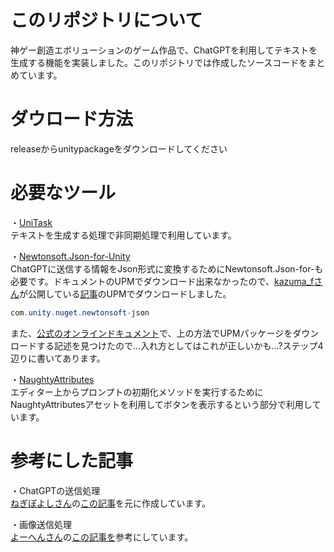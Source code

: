# このリポジトリについて
神ゲー創造エボリューションのゲーム作品で、ChatGPTを利用してテキストを生成する機能を実装しました。このリポジトリでは作成したソースコードをまとめています。

# ダウロード方法
releaseからunitypackageをダウンロードしてください

# 必要なツール

・[UniTask](https://github.com/Cysharp/UniTask) \
テキストを生成する処理で非同期処理で利用しています。

・[Newtonsoft.Json-for-Unity](https://github.com/applejag/Newtonsoft.Json-for-Unity)　\
ChatGPTに送信する情報をJson形式に変換するためにNewtonsoft.Json-for-も必要です。ドキュメントのUPMでダウンロード出来なかったので、[kazuma_fさん](https://qiita.com/kazuma_f)が公開している[記事](https://qiita.com/kazuma_f/items/55a0b7ff628ab596e6ee)のUPMでダウンロードしました。
```C#
com.unity.nuget.newtonsoft-json
```
また、[公式のオンラインドキュメント](https://github.com/applejag/Newtonsoft.Json-for-Unity/wiki/Install-official-via-UPM)で、上の方法でUPMパッケージをダウンロードする記述を見つけたので...入れ方としてはこれが正しいかも...?ステップ4辺りに書いてあります。

・[NaughtyAttributes](https://assetstore.unity.com/packages/tools/utilities/naughtyattributes-129996?locale=ja-JP) \
エディター上からプロンプトの初期化メソッドを実行するためにNaughtyAttributesアセットを利用してボタンを表示するという部分で利用しています。

# 参考にした記事
・ChatGPTの送信処理\
[ねぎぽよしさん](https://note.com/negipoyoc)の[この記事](https://note.com/negipoyoc/n/n88189e590ac3)を元に作成しています。

・画像送信処理\
[よーへんさん](https://note.com/361yohen)の[この記事を](https://note.com/361yohen/n/n9d91a80002ab)参考にしています。
